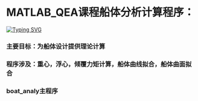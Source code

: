 # MATLAB_QEA课程船体分析计算程序：
<a href="https://git.io/typing-svg"><img src="https://readme-typing-svg.demolab.com?font=Fira+Code&weight=700&size=24&pause=1000&color=60C1F7&width=435&lines=%E6%98%8E%E6%9C%88QEA%E8%88%B9%E8%88%B6%E8%AE%BE%E8%AE%A1%E8%AF%BE%E7%A8%8B%E4%BB%A3%E7%A0%81" alt="Typing SVG" /></a>
### 主要目标：为船体设计提供理论计算
### 程序涉及：重心，浮心，倾覆力矩计算，船体曲线拟合，船体曲面拟合
### boat_analy主程序
